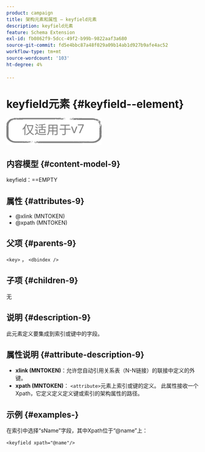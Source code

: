 ```yaml
---
product: campaign
title: 架构元素和属性 — keyfield元素
description: keyfield元素
feature: Schema Extension
exl-id: fb0862f9-5dcc-49f2-b99b-9822aaf3a680
source-git-commit: fd5e4bbc87a48f029a09b14ab1d927b9afe4ac52
workflow-type: tm+mt
source-wordcount: '103'
ht-degree: 4%

---
```


# keyfield元素 {#keyfield--element}

![](../../../assets/v7-only.svg)

## 内容模型 {#content-model-9}

keyfield：==EMPTY

## 属性 {#attributes-9}

* @xlink (MNTOKEN)
* @xpath (MNTOKEN)

## 父项 {#parents-9}

`<key>` ， `<dbindex />`

## 子项 {#children-9}

无

## 说明 {#description-9}

此元素定义要集成到索引或键中的字段。

## 属性说明 {#attribute-description-9}

* **xlink (MNTOKEN)**：允许您自动引用关系表（N-N链接）的联接中定义的外键。
* **xpath (MNTOKEN)**： `<attribute>`元素上索引或键的定义。 此属性接收一个Xpath，它定义定义定义键或索引的架构属性的路径。

## 示例 {#examples-}

在索引中选择“sName”字段，其中Xpath位于“@name”上：

```
<keyfield xpath="@name"/>
```
